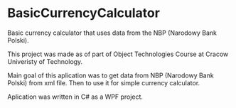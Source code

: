 # BasicCurrencyCalculator

Basic currency calculator that uses data from the NBP (Narodowy Bank Polski).

This project was made as of part of Object Technologies Course at Cracow Univeristy of Technology.

Main goal of this aplication was to get data from NBP (Narodowy Bank Polski) from xml file.
Then to use it for simple currency calculator.

Aplication was written in C# as a WPF project.
